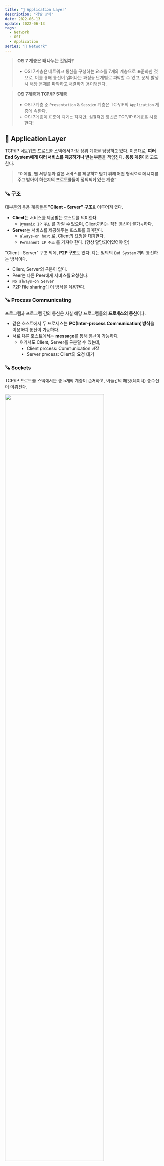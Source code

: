 ```yaml
---
title: "📡 Application Layer"
description: "개발 상식"
date: 2022-06-13
update: 2022-06-13
tags:
  - Network
  - OSI
  - Application
series: "📡 Network"
---
```


> **OSI 7 계층은 왜 나누는 것일까?**
> - OSI 7계층은 네트워크 통신을 구성하는 요소를 7개의 계층으로 표준화한 것으로, 이를 통해 통신이 일어나는 과정을 단계별로 파악할 수 있고, 문제 발생 시 해당 문제를 파악하고 해결하기 용이해진다.

> **OSI 7계층과 TCP/IP 5계층**
> - OSI 7계층 중 `Presentation` & `Session` 계층은 TCP/IP의 `Application` 계층에 속한다.
> - OSI 7계층이 표준이 되기는 하지만, 실질적인 통신은 TCP/IP 5계층을 사용한다!

## 🧷 Application Layer
TCP/IP 네트워크 프로토콜 스택에서 가장 상위 계층을 담당하고 있다. 이름대로, **여러 End System에게 여러 서비스를 제공하거나 받는 부분**을 책임진다. **응용 계층**이라고도 한다.

> **"이메일, 웹 서핑 등과 같은 서비스를 제공하고 받기 위해 어떤 형식으로 메시지를 주고 받아야 하는지의 프로토콜들이 정의되어 있는 계층"**

### 🪚 구조
대부분의 응용 계층들은 **"Client - Server" 구조**로 이루어져 있다.
- **Client**는 서비스를 제공받는 호스트를 의미한다.
  - `Dynamic IP 주소` 를 가질 수 있으며, Client끼리는 직접 통신이 불가능하다.
- **Server**는 서비스를 제공해주는 호스트를 의미한다.
  - `always-on host` 로, Client의 요청을 대기한다.
  - `Permanent IP 주소` 를 가져야 한다. (항상 할당되어있어야 함)

"Client - Server" 구조 외에, **P2P 구조**도 있다. 이는 임의의 `End System` 끼리 통신하는 방식이다.
- Client, Server의 구분이 없다.
- Peer는 다른 Peer에게 서비스를 요청한다.
- `No always-on Server`
- P2P File sharing이 이 방식을 이용한다.

### 🪚 Process Communicating
프로그램과 프로그램 간의 통신은 사실 해당 프로그램들의 **프로세스의 통신**이다.
- 같은 호스트에서 두 프로세스는 **IPC(Inter-process Communication) 방식**을 이용하여 통신이 가능하다.
- 서로 다른 호스트에서는 **message**를 통해 통신이 가능하다.
  - 여기서도 Client, Server를 구분할 수 있는데,
    - Client process: Communication 시작
    - Server process: Client의 요청 대기

### 🪚 Sockets
TCP/IP 프로토콜 스택에서는 총 5개의 계층이 존재하고, 이들간의 패킷(데이터) 송수신이 이뤄진다.

<img src="https://img1.daumcdn.net/thumb/R1280x0/?scode=mtistory2&fname=https%3A%2F%2Fblog.kakaocdn.net%2Fdn%2FbQz6ga%2FbtqT02qo7Z6%2FqYgs2gKVdUP6yEkzWhw7mk%2Fimg.png" width="80%">

Application 계층을 제외한 **나머지 4계층은 모두 OS에 구현**되어 있다.
- 개발자에겐 보여지지 않는 부분이고, 내부적으로 알아서 패킷을 생성하고 주고 받는다.
- 그렇다면, Application 계층과 나머지 4계층의 제일 윗단인 Transport 계층은 어떻게 메세지를 주고 받을 수 있을까?

이때, **Socket**이라는 일종의 통로를 사용한다. 
- 이는 Application 계층과 Transport 계층 사이에 위치하여 Application 계층의 process에게 **Socket API나 함수를 제공**하여 메세지를 송수신할 수 있도록 돕는다.

### 🪚 Addressing Processes
메세지를 주고 받는 방법은 알았다. 하지만, 여러 Program이 있고, 그만큼 여러 Process가 존재할텐데, 어떤 Process가 메세지를 보냈는지 알아야 한다.
- 이를 위해서는 Process를 식별할 수 있는 **식별자**가 필요하다.
- 그리고 하나의 호스트에는 많은 process가 동작 가능하기에, **IP 주소만으로는 식별이 불가능**하다.

따라서 **IP 주소 + Port #** 을 식별자로서 사용한다.
- Port #은 아래와 같이 대표적으로 사용되는 예가 있다.
  - HTTP server: 80
  - HTTPS server: 443
  - Mail server: 25
  - Well Known Port #: 0 ~ 1024

### 🪚 Application Layer Protocol Defines
응용 계층 프로토콜의 규정이다. 아래에 대한 규정이 있어야 한다.

1. Types of message exchange
: message는 **요청** 또는 **응답**일 수 있다. (request or response)

2. Message Syntax
: message의 어느 field가 어떻게 기술되어야 하고, 각각의 field는 어떻게 구분되는지에 대한 정보

3. Message Semantics
: 각 field에 담긴 정보의 의미

4. Rules
: 언제, 어떻게 process들이 요청하고 응답해야 하는지에 대한 정보

### 🪚 Transport Layer가 제공하는 Service
응용 계층은 전송 계층과 통신한다. 전송 계층은 2가지 종류의 서비스를 제공할 수 있는데, 아래와 같다.
- **Reliable한 Service**
  - 데이터의 Write와 Read가 동일하게 발생하여 Sync가 맞다.
  - ex. File transfer
- **Unreliable한 Service**
  - 데이터를 바로바로 전송하여 딜레이가 적다.
  - ex. Audio

### 🪚 Application Layer Protocols
인터넷은 응용 계층에 2개의 전송 프로토콜을 제공한다. TCP(Transmission Control Protocol)과 UDP(User Datagram Protocol)이다.
- 이는 응용 계층이 아니라 전송 계층의 프로토콜이다!

### 🪚 TCP
Transmission Control Protocol, 이름 그대로 전송을 제어하는 프로토콜이라고 생각할 수 있다.
- **Reliable**하다.
- `3-way handshake` 를 통해 초기 연결을 설정한다.
- **Flow control(흐름 제어)**: 수신측의 상태를 확인하면서 전송을 이어간다.
  - 수신 데이터를 담는 `Buffer` 는 유한한 자원이므로, **Overflow**가 발생할 수 있다.
  - 따라서 수신측의 `Buffer` 가 수용 가능한 만큼을 전송한다.
- **Congesting control(혼잡 제어)**: 네트워크 상태를 확인하면서 전송을 이어간다.
  - 네트워크가 혼잡하다면, 보내는 패킷 양을 제어하여 전송한다.
- Timing, Security, Minimum Throughput guarantee를 제공하지 않는다.
- **Connection-Oriented**: 물리적 연결이 아닌 논리적 연결로, **순서에 맞게 손실 없이 데이터를 전송**한다.

모든 TCP 연결은 `Full-duplex`, `Point to Point` 방식이다.
- `Full-duplex` 는 전송이 양방향으로 동시에 일어날 수 있음을 의미하고,
- `Point to Point` 는 각 연결이 정확히 2개의 목적 포인트를 가짐을 의미한다.
  - 따라서 **TCP는 멀티캐스팅이나 브로드캐스팅을 지원하지 않는다.**

> 인터넷은 기본적으로 **Best-Effort Service**로, 신뢰성을 보장하지 않는다.

### 🪚 UDP
User Datagram Protocol
- **Unreliable**하다.
  - Network 계층의 data를 응용 계층으로 바로 전달하기에 매우 단순한 구조이다.
- **Connection-Less** (비연결형 프로토콜)
- IP 데이터그램을 **캡슐화**하여 보내는 방법과, **연결 설정 없이** 보내는 방법을 제공한다.
- **빠른 데이터 처리**를 요구하는 경우 사용할 수 있다.
- TCP에서 필요했던 초기 연결 설정 메세지보다 적은 메세지를 요구한다.

---

## 🧷 HTTP
HTTP (Hyper Text Transfer Protocol)
: 웹의 응용 계층 프로토콜이다.

- 이는 클라이언트 프로그램과 서버 프로그램으로 구현된다.
- 서로 다른 end system에서 수행되는 클라이언트와 서버 프로그램은 **HTTP 메세지를 통해 통신**한다.
  - 기본적으로, 클라이언트는 **어떠한 자원(object)을 요청**하고, 서버는 이를 찾아 **응답**하는 형태이다.
- 그리고 이는 신뢰성을 필요로 하므로, **TCP 프로토콜을 사용**한다.
  - 통신은 "연결 초기화(클라이언트) -> 연결 수락(서버) -> HTTP 메세지 교환 -> 연결 종료"
- HTTP는 **State-less**하다. 따라서, 과거 정보에 대한 관리를 하지 않는다.

이러한 HTTP 연결에는 **두 가지 타입**이 존재하는데, 아래와 같다.

**Non-persistent HTTP**
- 이름 그대로, 영구적이지 않다. 
- 여러 객체의 교환을 위해서는 여러 개의 연결을 필요로 한다. (일회성 연결을 여러 번 사용)

**Persistent HTTP**
- 동일한 서버와 여러 번 통신하는 경우, 불필요하게 일회성 연결을 반복하는 것을 막고자 한다.
- 연결 하나를 고정적으로 열어두고 사용한다.

HTTP 프로토콜을 사용한 통신의 `response time` 을 구하기 위해 간단한 `Non-persistent HTTP` 에 대한 예제를 살펴본다.

<img src="https://velog.velcdn.com/images%2Fkms9887%2Fpost%2F2d2d7518-b78c-47d2-89ec-00b9805aa03d%2Fimage.png" width="50%">

- RTT(Round Trip Time): 클라이언트와 서버 간 패킷이 갔다 오는데 걸리는 시간
- 그림에서 볼 수 있듯, 연결을 초기화하고, 자원 요청한 후 이를 받는데 걸리는 시간은 **2RTT + file transmission rate**이다.

### 🪚 HTTP methods
HTTP는 요청 메소드를 정의하여 주어진 자원에 수행하길 원하는 행동을 나타낸다. 주요 메소드는 아래와 같다.

**GET**
: 특정 자원의 표시를 요청한다. 이를 사용하는 요청은 오직 데이터를 받기만 한다.

**HEAD**
: GET 요청과 동일한 응답을 요청하지만, 응답 본문을 포함하지 않는다.

**POST**
: 특정 자원에 객체(엔티티)를 제출할 때 사용된다. 이는 서버의 상태 변화를 일으킬 수 있다.

**PUT**
: 요청 payload를 사용해 새로운 자원을 생성하거나, 기존의 자원을 수정하는 데 사용된다.

**PATCH**
: PUT은 자원 자체의 교체를 요구하지만, PATCH는 자원의 부분적인 수정만을 요청할 때 사용된다.

### 🪚 GET & POST?
두 메소드 모두 서버에 무엇인가를 요청할 때 사용하는 메소드이다. 하지만 HTTP 메소드의 목적은 특정 자원에 수행하길 원하는 행동을 명시하는 것이므로, 혼용되어서는 안된다. 따라서 두 메소드의 차이점을 알아본다.

**GET**
- 요청하는 데이터가 `HTTP Request Message` 의 `Header` 부분에 담겨서 전송된다. 
  - 때문에 `url` 상에서 `?` 뒤에 데이터가 붙어 요청을 보내게 되는 것이다. 
  - 이러한 방식은 `url` 에 요청하는 데이터가 담겨가기 때문에 **전송할 수 있는 데이터의 크기가 제한적**이다. 
  - 또한 **보안**이 필요한 데이터에 대해서는 데이터가 **그대로 노출되므로 적절하지 않다.** (ex. 비밀번호)
- GET 요청은 캐싱될 수 있고, 브라우저 히스토리에 남는다.
- 아스키 코드만 전송할 수 있다.

**POST**
- 요청하는 데이터가 `HTTP Request Message` 의 `Body` 부분에 담겨서 전송된다.
  - **전송할 수 있는 데이터의 크기가 GET 방식보다 크고, 보안면에서 조금 더 낫다.** (하지만 암호화를 하지 않는다면, 언제든 노출될 수 있다.)
- POST 요청은 캐싱될 수 없고, 브라우저 히스토리에 남지 않는다.
- 데이터 타입에 구애받지 않는다. **이진 데이터 또한 가능**하다.

GET은 **데이터를 가져와서 보여주는 용도**로 사용한다. 즉, **서버에 어떤 변경사항을 발생시키지 않는다.** 하지만 POST는 **서버의 값이나 상태를 변경하기 위해 사용**한다.

또한, GET 요청은 캐싱될 수 있다고 했다. 그러므로, 기존에 캐싱되었던 데이터가 또다시 응답될 가능성이 있다. POST 방식으로 요청해야 할 데이터를 크기가 작다는 이유로 GET 방식으로 요청한다면, 목적에 맞지 않는 응답을 받을 가능성이 있다!

### 🪚 HTTP response status code
HTTP 응답 상태 코드는 특정 HTTP 요청(위에서 다룬 요청들)이 성공적으로 완료되었는지, 혹은 어떠한 문제가 발생했는지 알려준다. 응답은 총 5개의 그룹으로 나눠진다.
- 정보를 제공하는 응답(1xx)
- 성공적인 응답(2xx)
- 리다이렉트(3xx)
- 클라이언트 에러(4xx)
- 서버 에러(5xx)

그리고 흔하게 볼 수 있는 코드는 다음과 같다.

**200**: 요청이 성공적으로 처리되었다. 그리고 이 성공이라는 의미는 HTTP 메소드에 따라 다르다.
- GET: 자원을 불러와서 message body에 전송되었다.
- HEAD: header가 message body에 있다.
- PUT or POST: 수행 결과에 대한 자원이 message body에 전송되었다.

**400**: 이 응답은 잘못된 문법으로 인해 서버가 요청을 이해할 수 없음을 의미한다.

**401**: 비인증을 의미한다. 클라이언트는 요청한 응답을 받기 위해 스스로를 인증해야 한다.

**404**: 서버는 요청받은 자원을 찾을 수 없다. 
- 서버들은 비인증 클라이언트로부터 자원을 숨기기 위해 이 응답을 403 대신에 전송할 수도 있다.

**418**: 서버는 커피를 찻 주전자에 끓이는 것을 거절한다.

**500**: Internal Server Error, 서버가 처리 방법을 모르는 상황이 발생했음을 의미한다.
- 서버 개발자라면 가장 많이 볼 수 있을 코드이다...

---

## 🧷 HTTP/2
이전까지 언급한 HTTP/1.1은 Persistent HTTP로, TCP 통신 1개당 요청 1개를 고정적으로 처리해야 하는 구조였다.
- 하지만 여러 요청이 있고, 제일 먼저 처리되는 요청의 요청량이 매우 많은 경우, 뒤의 요청들은 대기해야 한다.
  - 이를 **Head-Of-Line Blocking 문제**라 한다. 그리고 이는 HTTP/2에서 해결하고 있다.

### 🪚 HTTP/2: HOL blocking 해결
<img src="../../images/Network/HOLblocking.jpeg" width="80%">

요청에 대한 응답을 **frame이라는 단위로 쪼개어 전송**한다.
- 위 그림에서, 비교적 요청량이 적은 O2, O3, O4의 응답 속도는 빨라지고, O1은 비교적 느리게 응답받을 것이다.

---

## 🧷 HTTP/3
HTTP/2는 HOL blocking 문제를 해결한 듯하다. 하지만, TCP 프로토콜을 사용하는 이상, TCP 패킷이 네트워크 경로상에서 손실된다면 입력 스트림에 공백이 생겨 그 다음에 오는 데이터(바이트)도 **재전송**으로 인해 지연이 발생한다. (TCP는 전송 제어 프로토콜이므로, 재전송을 수행)
- 특히, HTTP/2는 **여러 개의 HTTP 스트림을 하나의 TCP 연결로 처리**하기에 손실에 대해 더 크게 영향을 받는다.

따라서, HTTP/3가 등장하게 되었고, 이는 TCP가 아닌 **UDP를 사용**한다.
- 정확하게는 **QUIC**라는 프로토콜 위에서 돌아가는 HTTP이다.
  - QUIC(Quick UDP Internet Connection)

TCP는 3-way-handshake, 연결 종료 시 사용하는 4-way-handshake 등 오버헤드와 HOL blocking 문제를 피할 수 없다. 하지만 **QUIC는 TCP handshake 과정을 최적화하는 것에 초점을 맞춰 설계**되었다.
- 기본적으로 UDP는 데이터그램 방식을 사용하기에 각 패킷 간의 순서가 존재하지 않는 **독립적인 패킷**이다.

아래는 각 HTTP 버전에 대한 간략한 그림이다.

<img src="../../images/Network/HTTP1,2,3.jpeg" width="80%">

---

## 🧷 HTTP & HTTPS
<img src="https://www.cloudflare.com/img/learning/security/glossary/what-is-ssl/http-vs-https.svg" width="70%">

### 🪚 HTTP의 문제점
- HTTP는 평문 통신이므로 도청이 가능하다.
- 통신 상대를 확인하지 않아 위장이 가능하다.
- 완전성을 증명할 수 없어 변조가 가능하다.

> 위의 문제들은 암호화를 사용하지 않는 모든 프로토콜에도 적용되는 문제점이다.

각 문제점을 하나하나 살펴보면,

❗️**TCP/IP는 도청 가능한 네트워크다.**
- TCP/IP 구조의 통신은 전부 통신 경로 상에서 엿볼 수 있다. 패킷을 수집하는 것만으로도 도청이 가능하다. 따라서 **암호화**의 과정이 필요하다.

> 보완방법
1. 통신 자체를 암호화 `SSL(Secure Socket Layer)` 또는 `TLS(Transport Layer Security)` 프로토콜과 조합함으로써 HTTP의 통신 내용을 암호화할 수 있다. 
   1. SSL을 조합한 HTTP를 **HTTPS(HTTP Secure)** 또는 **HTTP over SSL**이라 한다.
2. 콘텐츠를 암호화한다. 말 그대로 HTTP를 사용해서 운반하는 내용인 **HTTP message에 포함되는 콘텐츠만 암호화**한다. 수신측에서는 이를 **복호화하는 과정이 필요**하다.

❗️**통신 상대를 확인하지 않아 위장이 가능하다.**
- HTTP에 의한 통신은 상대방을 확인하는 처리가 없어 누구든지 요청을 보낼 수 있다. IP 주소나 포트 등에서 그 웹 서버에 접근 제한이 없는 경우, 요청이 오면 무조건 응답을 반환해야 한다. 그렇기에 아래와 같은 문제점을 유발한다.

1. 요청을 보낸 곳의 웹 서버가 원래 의도한 응답을 보내야 하는 웹 서버인지 확인 불가능하다.
2. 응답을 반환한 곳의 클라이언트가 원래 의도한 요청을 보낸 클라이언트인지 확인 불가능하다.
3. 통신하고 있는 상대가 접근이 허가된 상대인지 확인 불가능하다.
4. 어디에서 누가 요청을 보낸 것인지 확인 불가능하다.
5. 의미없는 요청 또한 수신하여 DoS 공격을 방지할 수 없다.

> 보완 방법
1. 위에서 언급한 `SSL` 은 상대를 확인하는 수단으로 **증명서**를 제공한다. 증명서는 신뢰할 수 있는 **제 3의 기관에 의해 발행**되는 것이기에 서버나 클라이언트를 증명할 수 있다. 그리고 이를 이용해 통신 상대가 내가 통신하고자 하는 서버임을 나타낼 수 있고, 이용자는 개인 정보 누설 등의 위험성이 줄어들게 된다. (또한 클라이언트는 이 증명성를 이용해 본인 확인을 하고, 웹 사이트 인증에서도 사용할 수 있다.)

> **DoS(Denial-of-Service) Attack**
> : 시스템을 악의적으로 공격해 해당 시스템의 자원을 부족하게 하여 원래 의도된 용도로 사용하지 못하게 하는 공격이다.
> - 대량의 패킷을 통신망으로 보내고, 특정 서버에 수많은 접속 시도를 하는 등으로 정상적인 서비스 제공을 하지 못하게 한다. 
> - **통신 상대를 확인하지 않는 HTTP 통신의 특성상 이를 방지할 수 없다.**

❗️**완전성을 증명할 수 없어 변조가 가능하다.**
- 완전성은 정보의 정확성을 의미한다. "서버 또는 클라이언트에서 수신한 내용이 송신측에서 보낸 내용과 일치한다는 것을 보장할 수 없다"는 것이다. 
- 요청이나 응답이 발신된 후, 상대가 수신하기 전까지 누군가에 의해 변조되더라도 이 사실을 알 수 없다. 이와 같이 공격자가 요청이나 응답을 가로채 변조하는 공격을 **중간자 공격, Man in the middle**이라 한다.

> 보완 방법
1. `MD5`, `SHA-1` 등의 해시 값을 확인하는 방법과 디지털 서명을 확인하는 방법이 존재하지만, 이는 확실한 방법은 아니다. 
2. 확실한 방지를 위해서는 **HTTPS**를 사용해야 한다. 왜냐면, `SSL` 에는 인증이나 암호화, 메세지 다이제스트(해시) 기능을 제공하고 있기 때문이다.

> **메세지 다이제스트**
> : **메세지(데이터)의 해시값**(다이제스트 값)을 계산하여 데이터와 함께 전송한다. 중간자 공격이 발생하더라도, 다이제스트 값을 확인함으로써 데이터의 변조 사실을 확인할 수 있다.
> - 데이터의 무결성을 보장해주는 방법이다.

> **SSL과 TLS**
> : SSL은 TLS은 이전 버전의 프로토콜이다. 혼합되어 많이 사용한다.

### 🪚 HTTPS
이는 HTTP에 암호화와 인증, 그리고 완전성 보호를 더한 것이다. 

HTTPS는 **SSL을 덮어쓴 HTTP**라고 할 수 있다. 새로운 응용 계층의 프로토콜은 아니다.
- HTTP 통신하는 소켓 부분을 `SSL(Secure Socket Layer)` 또는 `TLS(Transport Layer Security)` 라는 프로토콜로 대체한 것이다.
- HTTP는 TCP와 직접 통신했지만, **HTTPS에서는 HTTP는 SSL과 통신하고, SSL이 TCP와 통신**하게 된다.

❓**모든 웹 사이트에서 HTTPS를 사용해도 될까?**
- 당연하게도, 평문 통신에 비해 암호화된 통신은 더 많은 자원을 요구한다. 통신마다 이러한 추가 자원 소비는 서버 한 대당 평균 요청 처리량을 감소시킨다.
- 하지만 최근에는 하드웨어의 발달로 HTTPS 통신에서의 속도 저하가 거의 일어나지 않으며, 새로운 표준인 HTTP 2.0을 함께 이용하면 오히려 HTTP보다 더 빠르게 동작한다.
- 따라서 현재는 모든 웹 페이지에서 HTTPS를 적용하는 방향으로 바뀌어 가고 있다.

> **HTTPS와 구글**
> - 구글은 2014년, 모든 웹 사이트에 HTTPS를 요구했고, SSL 보안 사이트에 대해 높은 검색 순위로 보상했다. 
> - 이후 2018년에는 검색 순위 보상이 아닌, SSL 인증서가 없는 사이트에 대한 불이익을 가했다. (해당 사이트는 Chrome 브라우저에 "안전하지 않음"이라 표시된다.)

---

## 🧷 SMTP
Simple Mail Transfer Protocol의 약자로, 인터넷에서 이메일을 보내기 위해 사용되는 프로토콜이다.
- Port #은 25
- TCP를 사용하여, 송신측의 내용과 수신측의 내용이 같아야 한다.

### 🪚 SMTP & HTTP
**HTTP**
- 요청을 하면 데이터를 전송한다. (pull)
- 아스키 코드를 사용한 요청과 응답, 상태 코드 존재
- content type이 한 type으로만 전송 가능하다.

**SMTP**
- 요청과 상관없이 데이터를 전송한다. (push)
- 아스키 코드를 사용한 요청과 응답, 상태 코드 존재
- content type이 한 가지로 제한되지 않고, 여러 type으로 전송 가능하다.

### 🪚 Mail Access Protocols
<img src="../images/../../images/Network/mailaccessprotocol.jpeg" width="80%">

Mail Access Protocol: 사용자 요청에 대한 응답을 처리하기 위해 메일 서버가 사용하는 프로토콜로, IMAP, POP3가 있다.

1. 발신자가 메일 전송을 요청하면, SMTP를 이용해 발신자의 메일 서버에 메일을 push한다.
2. 발신자의 메일 서버에서 수신자의 메일 서버로 해당 메일을 다시 push한다.
3. 수신자의 메일 서버에서는 이를 가지고 있다가, 수신자가 메일 확인을 요청하면, IMAP or POP3와 같은 Mail Access Protocol을 사용해 응답을 보낸다.

---

## 🧷 DNS
Domain Name System의 약자로, 응용 계층의 프로토콜이다. **여러 Name Server의 계층 구조로 구현된 분산 데이터베이스**이다. 
- IP 주소와 그에 해당하는 Name을 매핑시키기 위해 DB에 이를 저장하는데, 1개의 DB로는 많은 요청에 대한 처리가 불가능하기에 분산 DB를 사용한다.

### 🪚 DNS Services
- Host Name -> Name 변환
- Host Aliasing
- Mail Server Aliasing
- Load Distribution(하나의 이름을 가진 여러 IP 주소가 가능하게 함으로써, 한 서버로 요청이 몰리지 않게 분산)

### 🪚 DNS Round Robin 방식
**문제점**
1. 서버의 수만큼 공인 IP 주소가 필요하다. 
   1. 서버 부하의 분산을 위해 서버의 수를 늘리기 위해서는 그만큼의 공인 IP가 필요하다.
2. 균등하게 분산되지 않는다. 
   1. 모바일 사이트와 같은 경우, 스마트폰의 접속은 "캐리어 게이트웨이"라는 프록시 서버를 경유한다. 프록시 서버에서는 이름 변환 결과가 일정 시간동안 캐싱되어, 같은 프록시 서버를 경유하는 접속은 캐싱이 남아있는 동안 같은 서버로 접속된다.
   2. 또한, PC용 웹 브라우저도 DNS 질의 결과를 캐싱하기에 균등한 부하 분산이 제대로 이루어지지 않는다. 
3. 서버가 다운되어 확인이 불가하다.
   1. DNS 서버는 웹 서버의 부하나 접속 수 등의 상황에 따라 질의결과를 제어할 수 없다. 즉, 웹 서버의 부하가 높아 응답이 느려지거나, 접속 수가 가득 차서 접속을 처리할 수 없는 상황이어도 이를 감지하지 못한다. 
   2. 이는 사용자들에게 다운된 서버로 연결시키기도 한다.

따라서 Round Robin 방식을 기반으로 다른 SW와 조합해서 관리해야 한다. 아래는 그러한 **DNS 스케줄링 알고리즘**이다.

- **Weighted Round Robin(WRR)**
  - 각각의 웹 서버에 가중치를 부여하여 분산 비율을 변경한다. 물론 가중치가 큰 서버일수록 빈번하게 선택되므로 처리능력이 높은 서버는 가중치를 높게 설정하는 것이 좋을 것이다.
- **Least Connection**
  - 접속 클라이언트 수가 가장 적은 서버를 선택한다. 로드밸런서에서 실시간으로 connection 수를 관리하거나 각 서버에서 주기적으로 알려주는 것이 필요하다.
   
---

## 🧷 웹 통신의 큰 흐름
### 🪚 주소창에 특정 URL 값을 입력시키면 어떤 일이 일어날까?

**브라우저**
1. URL에 입력된 값을 브라우저 내부에서 파싱한다. (프로토콜, URL, Port #)
   1. Port #를 명시하지 않아도 브라우저에 설정된 기본값으로 지정한다.(HTTP: 80, HTTPS: 443)
2. 조사된 의미에 따라 HTTP 요청 메세지를 만든다.
3. 만들어진 메세지를 웹 서버로 전송한다.

이때 만들어진 메세지 전송은 브라우저가 하는 것이 아닌 OS에 의뢰하여 전송한다. (브라우저는 메세지를 네트워크에 송출하는 기능이 없다.)
- 단, OS에 의뢰할 떄는 도메인명이 아닌 **IP 주소**로 메세지를 받을 상대를 지정해야 하는데, 이 과정에서 **DNS 서버를 조회**한다.

**프로토콜 스택, LAN 어댑터**
1. 프로토콜 스택이 브라우저로부터 메세지를 받는다.
2. 브라우저로부터 받은 메세지를 패킷 속에 저장한다.
3. 수신처 주소 등의 제어 정보를 덧붙여 패킷을 LAN 어댑터에 넘긴다.
4. LAN 어댑터는 다음 Hop의 MAC 주소를 붙인 프레임을 전기 신호로 변환한다.
5. 신호를 LAN 케이블에 송출한다.

프로토콜 스택은 통신 중 오류가 발생했을 때, 이 제어 정보를 사용해 고쳐 보내거나, 각종 상황을 조절하는 등 다양한 역할을 하게 된다.

**허브, 스위치, 라우터**
1. LAN 어댑터가 송신한 프레임은 스위칭 허브를 경유해 인터넷 접속용 라우터에 도착한다.
2. 라우터는 패킷을 프로바이더(통신사)에게 전달한다.
3. 인터넷으로 접속한다.

**액세스 회선, 프로바이더**
1. 패킷은 인터넷의 입구에 있는 액세스 회선(통신 회선)에 의해 POP(Point of Presence)까지 운반된다.
2. POP를 거쳐 인터넷의 핵심부로 들어간다.
3. 수 많은 고속 라우터들 사이로 패킷이 목적지로 흘러간다.

**방화벽, 캐시서버**
1. 패킷은 인터넷을 통과하여 웹 서버측의 LAN에 도착한다.
2. 기다리고 있던 방화벽이 도착한 패킷을 검사한다.
3. 패킷이 웹 서버까지 가야하는지 가지 않아도 되는지를 판단하는 캐시 서버가 존재한다.

굳이 서버까지 가지 않아도 되는 경우는 다음과 같다. 액세스한 페이지의 데이터가 캐시서버에 있으면 웹 서버에 의뢰하지 않고 바로 그 값을 읽을 수 있다. 페이지 데이터 중 다시 이용할 수 있는 것이 있으면 이는 캐시 서버에 저장된다.

**웹 서버**
1. 패킷이 물리적인 웹 서버에 도착하면 웹 서버의 프로토콜 스택은 패킷을 추출해 메세지를 복원하고, 웹 서버 애플리케이션에 넘긴다.
2. 메세지를 받은 웹 서버 애플리케이션은 요청 메세지에 따른 데이터를 응답 메세지에 넣어 클라이언트로 전송한다.
3. 왔던 방식의 반대로 응답 메세지가 클라이언트에 전달된다.

> ❓ **주소창에 http 나 https와 같은 프로토콜을 명시하지 않아도 자동으로 해당 프로토콜이 붙는 이유?**
> - 브라우저에서 제공하는 기능으로, 도메인만 입력받은 경우 브라우저는 **기본값으로 HTTP 프로토콜**을 사용해 접속을 시도한다. (Port #: 80)
> - HTTPS가 적용된 페이지라면, HTTP 접속 시도 시 301, 302 상태 코드를 반환해 **리다이렉트하라는 메세지**를 브라우저로 보낸다. 이를 받은 브라우저는 HTTPS로 다시 접속하게 된다.
> - 한 번이라도 HTTPS로 접속한 적이 있다면, HTTP를 허용하지 않고 HTTPS를 사용하는 연결만 허용하는 기능인 **HSTS(HTTP Strict Transport Security)** 목록에 저장된다. 이후 접속 시에는 곧바로 HTTPS 요청을 하게 된다.

---

## 📕 참고
- [OSI 7 Layer vs TCP/IP 5 Layer](https://velog.io/@osk3856/TCP-Updated-Model)
- [Application Layer 개요](https://ddongwon.tistory.com/71)
- [Part 1-3 Network](https://github.com/JaeYeopHan/Interview_Question_for_Beginner/tree/master/Network)
- [HTTP 요청 메서드](https://developer.mozilla.org/ko/docs/Web/HTTP/Methods)
- [HTTP 2, HTTP 3](https://woojinger.tistory.com/85)
- [서비스 거부 공격](https://ko.wikipedia.org/wiki/%EC%84%9C%EB%B9%84%EC%8A%A4_%EA%B1%B0%EB%B6%80_%EA%B3%B5%EA%B2%A9)
- [SSL이란 무엇인가요?](https://www.cloudflare.com/ko-kr/learning/ssl/what-is-ssl/)
- [브라우저에 URL을 입력했을 때 발생하는 일들](https://deveric.tistory.com/97)